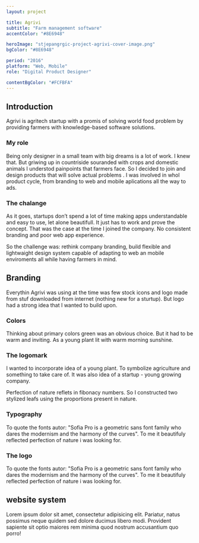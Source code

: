 ```yaml
---
layout: project

title: Agrivi
subtitle: "Farm management software"
accentColor: "#8E6948"

heroImage: "stjepangrgic-project-agrivi-cover-image.png"
bgColor: "#8E6948"

period: "2016"
platform: "Web, Mobile"
role: "Digital Product Designer"

contentBgColor: "#FCFBFA"
---
```


## Introduction
Agrivi is agritech startup with a promis of solving world food problem by providing farmers with knowledge-based software solutions. 

### My role
Being only designer in a small team with big dreams is a lot of work. I knew that. But griwing up in countriside souranded with crops and domestic animals I understod painpoints that farmers face. So I decided to join and design products that will solve actual problems . I was involved in whol product cycle, from branding to web and mobile aplications all the way to ads.

### The chalange
As it goes, startups don’t spend a lot of time making apps understandable and easy to use, let alone beautifull. It just has to work and prove the concept. That was the case at the time I joined the company. No consistent branding and poor web app experience.

So the challenge was: rethink company branding, build flexible and lightwaight design system capable of adapting to web an mobile enviroments all while having farmers in mind.

<div class="block full-width grid">

## Branding
Everythin Agrivi was using at the time was few stock icons and logo made from stuf downloaded from internet (nothing new for a sturtup). But logo had a strong idea that I wanted to build upon.

<figure class="grid-width fix-img shadow">
  <simg name="stjepangrgic-project-agrivi-branding-idea.jpg" />
</figure> 
  
</div>

### Colors
Thinking about primary colors green was an obvious choice. But it had to be warm and inviting.  As a young plant lit with warm morning sunshine.

<figure class="grid-width fix-img">
  <simg name="stjepangrgic-project-agrivi-colors.jpg" />
</figure>

### The logomark
I wanted to incorporate idea of a young plant. To symbolize agriculture and something to take care of. It was also idea of a startup -  young growing company.

Perfection of nature reflets in fibonacy numbers. So I constructed two stylized leafs  using the proportions present in nature. 

<figure class="grid-width fix-img shadow">
  <simg name="stjepangrgic-project-agrivi-logomark-construction.png" />
</figure>
<figure class="grid-width fix-img shadow">
  <simg name="stjepangrgic-project-agrivi-logomark.png" />
</figure>

### Typography
To quote the fonts autor: "Sofia Pro is a geometric sans font family who dares the modernism and the harmony of the curves". To me it beautifuly reflected perfection of nature i was looking for.
<figure class="grid-width fix-img shadow">
  <simg name="stjepangrgic-project-agrivi-typography.png" />
</figure>

### The logo
To quote the fonts autor: "Sofia Pro is a geometric sans font family who dares the modernism and the harmony of the curves". To me it beautifuly reflected perfection of nature i was looking for.
<figure class="grid-width fix-img shadow">
  <simg name="stjepangrgic-project-agrivi-logo-construction.png" />
</figure>
<figure class="grid-width fix-img shadow">
  <simg name="stjepangrgic-project-agrivi-logo.png" />
</figure>
<figure class="grid-width fix-img shadow">
  <simg name="stjepangrgic-project-agrivi-logo-monochrome.png" />
</figure>

<div class="block full-width grid">

## website system
Lorem ipsum dolor sit amet, consectetur adipisicing elit. Pariatur, natus possimus neque quidem sed dolore ducimus libero modi. Provident sapiente sit optio maiores rem minima quod nostrum accusantium quo porro!
  
</div>


<script>
import slink from '@/theme/components/slink.vue'
import simg from '@/theme/components/simg.vue'
import ProjectHeader from '@/theme/components/ProjectHeader.vue'
import HeroSection from '@/theme/components/HeroSection.vue'
import ProjectInfo from '@/theme/components/ProjectInfo.vue'
import TitleSection from '@/theme/components/TitleSection.vue'

export default {
  components: {
    slink, ProjectHeader, simg, HeroSection, ProjectInfo, TitleSection
  }
}
</script>

<style lang="stylus" scoped>

.block
  position relative
  margin-top 4rem
  z-index 2
  &:before
    content ""
    display block
    position absolute
    width 100vw
    left 50%
    transform translateX(-50%)
    height 700px
    border-top 2px solid #E6DFDC
    background-color #fff
    background: linear-gradient(180deg, #FAF8F7 0%, #FCFBFA 100%);
    z-index -1
  
.credits
  a 
    text-decoration: underline;

.shadow
  box-shadow: 0 12px 19px -8px rgba(44,29,22,0.15);

</style>
